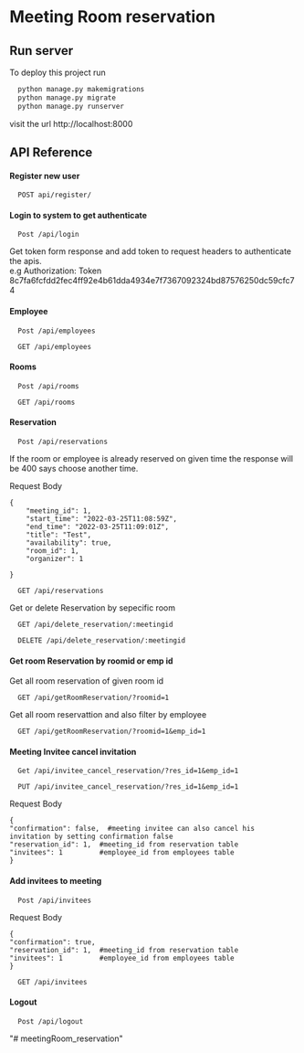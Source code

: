 
# Meeting Room reservation 




## Run server

To deploy this project run

```bash
  python manage.py makemigrations
  python manage.py migrate
  python manage.py runserver
```
visit the url http://localhost:8000


## API Reference

#### Register new user

```
  POST api/register/
```


#### Login to system to get authenticate

```
  Post /api/login
```

Get token form response and add token to request headers to authenticate the apis.\
e.g Authorization: Token 8c7fa6fcfdd2fec4ff92e4b61dda4934e7f7367092324bd87576250dc59cfc74 

#### Employee

```
  Post /api/employees
```

```
  GET /api/employees
```

#### Rooms

```
  Post /api/rooms
```
```
  GET /api/rooms
```
#### Reservation

```
  Post /api/reservations
```
If the room or employee is already reserved on given time the response will be 400 says choose another time.

Request Body
```
{
    "meeting_id": 1,
    "start_time": "2022-03-25T11:08:59Z",
    "end_time": "2022-03-25T11:09:01Z",
    "title": "Test",
    "availability": true,
    "room_id": 1,
    "organizer": 1
        
}
```

```
  GET /api/reservations
```
Get or delete Reservation by sepecific room
```
  GET /api/delete_reservation/:meetingid
```

```
  DELETE /api/delete_reservation/:meetingid
```

#### Get room Reservation by roomid or emp id

Get all room reservation of given room id
```
  GET /api/getRoomReservation/?roomid=1
```
Get all room reservattion and also filter by employee 
```
  GET /api/getRoomReservation/?roomid=1&emp_id=1
```

#### Meeting Invitee cancel invitation

```
  Get /api/invitee_cancel_reservation/?res_id=1&emp_id=1
```

```
  PUT /api/invitee_cancel_reservation/?res_id=1&emp_id=1
```
Request Body
```
{
"confirmation": false,  #meeting invitee can also cancel his invitation by setting confirmation false
"reservation_id": 1,  #meeting_id from reservation table
"invitees": 1         #employee_id from employees table
}
```

#### Add invitees to meeting 

```
  Post /api/invitees
```
Request Body

```
{
"confirmation": true,
"reservation_id": 1,  #meeting_id from reservation table
"invitees": 1         #employee_id from employees table
}
```

```
  GET /api/invitees
```

#### Logout 

```
  Post /api/logout
```
"# meetingRoom_reservation" 
